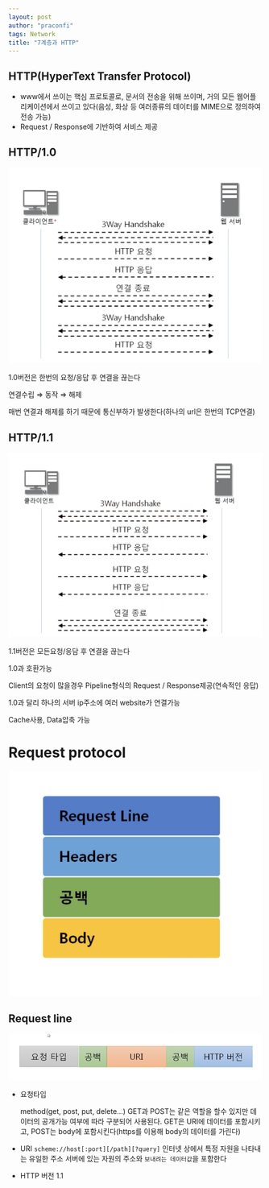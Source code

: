 ```yaml
---
layout: post
author: "praconfi"
tags: Network
title: "7계층과 HTTP"
---
```


## HTTP(HyperText Transfer Protocol)

- www에서 쓰이는 핵심 프로토콜로, 문서의 전송을 위해 쓰이며, 거의 모든 웹어플리케이션에서 쓰이고 있다(음성, 화상 등 여러종류의 데이터를 MIME으로 정의하여 전송 가능)
- Request / Response에 기반하여 서비스 제공

## HTTP/1.0

![스크린샷 2022-05-23 오후 3.00.14.png](./../assets/imgs/2021-05-23/http1.0.png)

1.0버전은 한번의 요청/응답 후 연결을 끊는다

연결수립 ⇒ 동작 ⇒ 해제

매번 연결과 해제를 하기 때문에 통신부하가 발생한다(하나의 url은 한번의 TCP연결)

## HTTP/1.1

![스크린샷 2022-05-23 오후 3.00.41.png](./../assets/imgs/2021-05-23/http1.1.png)

1.1버전은 모든요청/응담 후 연결을 끊는다

1.0과 호환가능

Client의 요청이 많을경우 Pipeline형식의 Request / Response제공(연속적인 응답)

1.0과 달리 하나의 서버 ip주소에 여러 website가 연결가능

Cache사용, Data압축 가능

# Request protocol

![스크린샷 2022-05-23 오후 3.02.21.png](./../assets/imgs/2021-05-23/requestProtocol.png)

## Request line

![스크린샷 2022-05-23 오후 3.03.09.png](./../assets/imgs/2021-05-23/requestLine.png)

- 요청타입
    
    method(get, post, put, delete…)
    GET과 POST는 같은 역할을 할수 있지만 데이터의 공개가능 여부에 따라 구분되어 사용된다. 
    GET은 URI에 데이터를 포함시키고, POST는 body에 포함시킨다(https를 이용해 body의 데이터를 가린다)
    
- URI
`scheme://host[:port][/path][?query]`
인터넷 상에서 특정 자원을 나타내는 유일한 주소
서버에 있는 자원의 주소와 `보내려는 데이터값`을 포함한다
- HTTP 버전
1.1